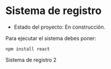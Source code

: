 <h1> Sistema de registro</h1>

- Estado del proyecto: En construcción.

Para ejecutar el sistema debes poner:

```npm install react```

Sistema de registro 2
